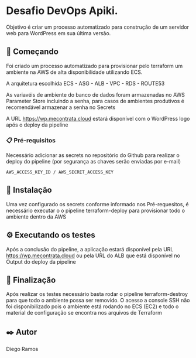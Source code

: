 # Desafio DevOps Apiki.

Objetivo é criar um processo automatizado para construção de um servidor web para WordPress em sua última versão.

## 🚀 Começando

Foi criado um processo automatizado para provisionar pelo terraform um ambiente na AWS de alta disponibilidade utilizando ECS.

A arquitetura escolhida ECS - ASG - ALB - VPC - RDS - ROUTE53

As variavéis de ambiente do banco de dados foram armazenadas no AWS Parameter Store incluindo a senha, para casos de ambientes produtivos é recomendável armazenar a senha no Secrets

A URL https://wp.mecontrata.cloud estará disponível com o WordPress logo após o deploy da pipeline


### 📋 Pré-requisitos

Necessário adicionar as secrets no repositório do Github para realizar o deploy do pipeline (por segurança as chaves serão enviadas por e-mail)

```
AWS_ACCESS_KEY_ID / AWS_SECRET_ACCESS_KEY 
```
## 🔧 Instalação

Uma vez configurado os secrets conforme informado nos Pré-requesitos, é necessário executar o o pipeline terraform-deploy para provisionar todo o ambiente dentro da AWS

## ⚙️ Executando os testes

Após a conclusão do pipeline, a aplicação estará disponível pela URL https://wp.mecontrata.cloud ou pela URL do ALB que está disponível no Output do deploy da pipeline
 
## 🔩 Finalização

Após realizar os testes necessário basta rodar o pipeline terraform-destroy para que todo o ambiente possa ser removido. O acesso a console SSH não foi disponibilizado pois o ambiente está rodando no ECS (EC2) e todo o material de configuração se encontra nos arquivos de Terraform

## ✒️ Autor

Diego Ramos